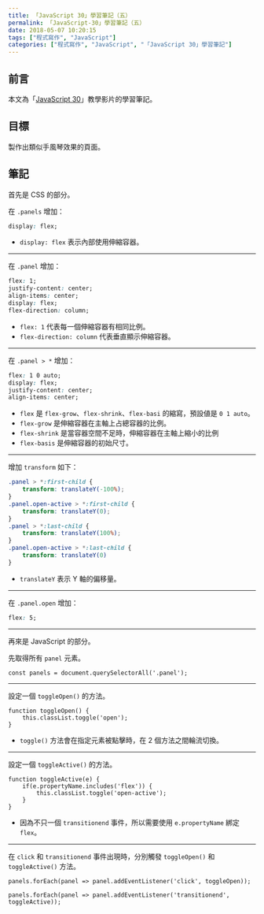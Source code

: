 ```yaml
---
title: 「JavaScript 30」學習筆記（五）
permalink: 「JavaScript-30」學習筆記（五）
date: 2018-05-07 10:20:15
tags: ["程式寫作", "JavaScript"]
categories: ["程式寫作", "JavaScript", "「JavaScript 30」學習筆記"]
---
```


## 前言

本文為「[JavaScript 30](https://javascript30.com/)」教學影片的學習筆記。

## 目標

製作出類似手風琴效果的頁面。

## 筆記

首先是 CSS 的部分。

在 `.panels` 增加：

```CSS
display: flex;
```

- `display: flex` 表示內部使用伸縮容器。

---

在 `.panel` 增加：

```CSS
flex: 1;
justify-content: center;
align-items: center;
display: flex;
flex-direction: column;
```

- `flex: 1` 代表每一個伸縮容器有相同比例。
- `flex-direction: column` 代表垂直顯示伸縮容器。

---

在 `.panel > *` 增加：

```CSS
flex: 1 0 auto;
display: flex;
justify-content: center;
align-items: center;
```

- `flex` 是 `flex-grow`、`flex-shrink`、`flex-basi` 的縮寫，預設値是 `0 1 auto`。
- `flex-grow` 是伸縮容器在主軸上占總容器的比例。
- `flex-shrink` 是當容器空間不足時，伸縮容器在主軸上縮小的比例
- `flex-basis` 是伸縮容器的初始尺寸。

---

增加 `transform` 如下：

```CSS
.panel > *:first-child {
    transform: translateY(-100%);
}
.panel.open-active > *:first-child {
    transform: translateY(0);
}
.panel > *:last-child {
    transform: translateY(100%);
}
.panel.open-active > *:last-child {
    transform: translateY(0)
}
```

- `translateY` 表示 Y 軸的偏移量。

---

在 `.panel.open` 增加：

```CSS
flex: 5;
```

---

再來是 JavaScript 的部分。

先取得所有 `panel` 元素。

```JS
const panels = document.querySelectorAll('.panel');
```

---

設定一個 `toggleOpen()` 的方法。

```JS
function toggleOpen() {
    this.classList.toggle('open');
}
```

- `toggle()` 方法會在指定元素被點擊時，在 2 個方法之間輪流切換。

---

設定一個 `toggleActive()` 的方法。

```JS
function toggleActive(e) {
    if(e.propertyName.includes('flex')) {
        this.classList.toggle('open-active');
    }
}
```

- 因為不只一個 `transitionend` 事件，所以需要使用 `e.propertyName` 綁定 `flex`。

---

在 `click` 和 `transitionend` 事件出現時，分別觸發 `toggleOpen()` 和 `toggleActive()` 方法。

```JS
panels.forEach(panel => panel.addEventListener('click', toggleOpen));

panels.forEach(panel => panel.addEventListener('transitionend', toggleActive));
```
